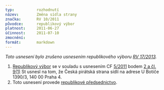 ```yaml
---
typ:          rozhodnutí
název:        Změna sídla strany
značka:       RV 10/2011
původce:      republikový výbor
platnost:     2011-06-27
účinnost:     2011-07-10
zmocnění:     
formát:       markdown
---
```


*Toto usnesení bylo zrušeno usnesením republikového výboru [RV 17/2013](http://www.pirati.cz/rv/17_2013).*

1. [Republikový výbor](http://www.pirati.cz/rv/start) se v souladu s usnesením CF [5/2011](http://www.pirati.cz/cf/5_2011) bodem [2 a čl. 9(1)](http://www.pirati.cz/rules/st#cl_9_republikovy_vybor) St usnesl na tom, že Česká pirátská strana sídlí na adrese U Botiče 1390/3, 140 00 Praha 4.
2. Toto usnesení provede [republikové předsednictvo](http://www.pirati.cz/rp/start).
